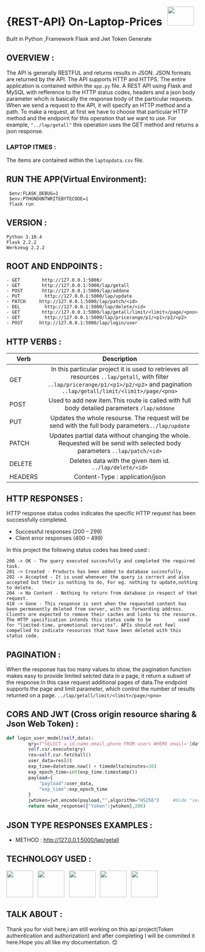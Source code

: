 # {REST-API} On-Laptop-Prices  &nbsp;<img src="https://lh3.googleusercontent.com/-XvJzhz3pfH0/XjYG_xWkESI/AAAAAAAAJ9c/AYlgAtRknEU2W5fMcFhQoL6rmO8EBtIDQCK8BGAsYHg/s0/2020-02-01.png" width="70px;" height="50px;" /> <br>
Built in Python ,Framework Flask and Jwt Token Generate
## OVERVIEW :
The API is generally RESTFUL and returns results in JSON. JSON formats are returned by the API.
The API supports HTTP and HTTPS. 
The entire application is contained within the `app.py` file.
A REST API using Flask and MySQL with refference to the HTTP status codes,
headers and a json body parameter whcih is basically the response body of the particular requests.
When we send a request to the API, it will specify an HTTP method and a path.
To make a request, at first we have to choose that particular HTTP method and the endpoint for this operation that we want to use.
For example, `"../lap/getall"` this operation uses the GET method and returns a json response.

### LAPTOP ITMES :
The items are contained within the `laptopdata.csv` file.

## RUN THE APP(Virtual Environment): 
``` 
 $env:FLASK_DEBUG=1
 $env:PTHONDONTWRITEBYTECODE=1
 flask run
```
## VERSION :
```
Python 3.10.4
Flask 2.2.2
Werkzeug 2.2.2
```
## ROOT AND ENDPOINTS :
```
- GET 	     http://127.0.0.1:5000/
- GET 	     http://127.0.0.1:5000/lap/getall
- POST	     http://127.0.0.1:5000/lap/addone
- PUT	      http://127.0.0.1:5000/lap/update
- PATCH	    http://127.0.0.1:5000/lap/patch/<id>                   
- DEL	      http://127.0.0.1:5000/lap/delete/<id>
- GET 	     http://127.0.0.1:5000/lap/getall/limit/<limit>/page/<pno>
- GET	      http://127.0.0.1:5000/lap/pricerange/p1/<p1>/p2/<p2> 
- POST      http://127.0.0.1:5000/lap/login/user
```
## HTTP VERBS :
| Verb          | Description   | 
| ------------- |:-------------:| 
|  GET	        |In this particular project it is used to retrieves all resources `..lap/getall`, with filter                                         `..lap/pricerange/p1/<p1>/p2/<p2>` and pagination `..lap/getall/limit/<limit>/page/<pno>`|  
|  POST         | Used to add new item.This route is called with full body detailed parameters `/lap/addone`|  
|  PUT          | Updates the whole resourse. The request will be send with the full body parameters`../lap/update` |  
|  PATCH	       |Updates partial data without changing the whole. Requested will be send with selected body parameters                                  `..lap/patch/<id>`|  
|  DELETE       |	Deletes data with the given item id. `../lap/delete/<id>`|  
|  HEADERS      | Content-Type : application/json |  

## HTTP RESPONSES :
HTTP response status codes indicates the specific HTTP request has been successfully completed.
- Successful responses (200 – 299)
- Client error responses (400 – 499)

In this project the following status codes has beed used :
```
200 -> OK - The query executed succesfully and completed the required task.
201 -> Created - Products has been added to database succesfully.
202 -> Accepted - It is used whenever the query is correct and also accepted but their is nothing to do, For eg. nothing to update,nothing to delete.
204 -> No Content - Nothing to return from database in respect of that request.
410 -> Gone - This response is sent when the requested content has been permanently deleted from server, with no forwarding address.        Clients are expected to remove their caches and links to the resource. The HTTP specification intends this status code to be          used for "limited-time, promotional services". APIs should not feel compelled to indicate resources that have been deleted with this status code.
```
## PAGINATION :
When the response has too many values to show, the pagination function makes easy to provide limited selcted data in a page, it return a subset of the response.In this case request additional pages of data.The endpoint supports the page and limit parameter, which control the number of results returned on a page. `../lap/getall/limit/<limit>/page/<pno>`

## CORS AND JWT (Cross origin resource sharing & Json Web Token) :
```python
def login_user_model(self,data):
        qry=f"SELECT u_id,name,email,phone FROM users WHERE email='{data['email']}' AND password='{data['password']}' "
        self.cur.execute(qry)
        res=self.cur.fetchall()
        user_data=res[0]
        exp_time=datetime.now() + timedelta(minutes=30)
        exp_epoch_time=int(exp_time.timestamp())
        payload={
            "payload":user_data,
            "exp_time":exp_epoch_time
        }
        jwtoken=jwt.encode(payload,"",algorithm="HS256")     #Hide "secret key"
        return make_response({"token":jwtoken},200)
```
## JSON TYPE RESPONSES EXAMPLES :
- METHOD : http://127.0.0.1:5000/lap/getall

## TECHNOLOGY USED :
<p><img src="https://www.vectorlogo.zone/logos/pocoo_flask/pocoo_flask-ar21.png" width="70" height="70">&nbsp;&nbsp;
<img src="https://github.com/RinaProg/REST-API-On-Laptop-Prices/assets/122221586/eb5bca2d-3325-4554-9ee2-a3e45cffb325" width="70" height="70">&nbsp;&nbsp;
<img src="https://assets.tradeholders.com/img/technologies/json.png" width="70" height="70">&nbsp;&nbsp;
<img src="https://jwt.io/img/logo-asset.svg" width="70" height="70">&nbsp;&nbsp;
<img src="https://www.katk.dev/static/86f2f48b9b0dd900b4892f49f4bbab81/e4f06/logo.png" width="70" height="70">&nbsp;&nbsp;</p>

## TALK ABOUT :
Thank you for visit here,i am still working on this api project(Token authentication and authorization) and after completing I will be commited it here.Hope you all like my documentation.
😊 
